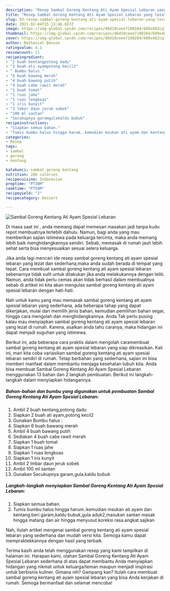 ```yaml
---
description: "Resep Sambal Goreng Kentang Ati Ayam Spesial Lebaran yang lezat dan Mudah Dibuat"
title: "Resep Sambal Goreng Kentang Ati Ayam Spesial Lebaran yang lezat dan Mudah Dibuat"
slug: 93-resep-sambal-goreng-kentang-ati-ayam-spesial-lebaran-yang-lezat-dan-mudah-dibuat
date: 2021-02-04T15:13:46.657Z
image: https://img-global.cpcdn.com/recipes/d6d10ceee7100284/680x482cq70/sambal-goreng-kentang-ati-ayam-spesial-lebaran-foto-resep-utama.jpg
thumbnail: https://img-global.cpcdn.com/recipes/d6d10ceee7100284/680x482cq70/sambal-goreng-kentang-ati-ayam-spesial-lebaran-foto-resep-utama.jpg
cover: https://img-global.cpcdn.com/recipes/d6d10ceee7100284/680x482cq70/sambal-goreng-kentang-ati-ayam-spesial-lebaran-foto-resep-utama.jpg
author: Nathaniel Benson
ratingvalue: 4.1
reviewcount: 11
recipeingredient:
- "2 buah kentangpotong dadu"
- "2 buah ati ayampotong kecil2"
- " Bumbu halus "
- "6 buah bawang merah"
- "4 buah bawang putih"
- "4 buah cabe rawit merah"
- "1 buah tomat"
- "1 ruas jahe"
- "1 ruas lengkoas"
- "1 iris kunyit"
- "2 lmbar daun jeruk sobek"
- "100 ml santan"
- "Secukupnya garamgulakaldu bubuk"
recipeinstructions:
- "Siapkan semua bahan."
- "Tumis bumbu halus hingga harum..kemudian msukan ati ayam dan kentang.beri garam,kaldu bubuk,gula aduk2,masukan santan masak hingga matang dan air hingga menyusut.koreksi rasa.angkat.sajikan"
categories:
- Resep
tags:
- sambal
- goreng
- kentang

katakunci: sambal goreng kentang 
nutrition: 286 calories
recipecuisine: Indonesian
preptime: "PT30M"
cooktime: "PT50M"
recipeyield: "2"
recipecategory: Dessert

---
```



![Sambal Goreng Kentang Ati Ayam Spesial Lebaran](https://img-global.cpcdn.com/recipes/d6d10ceee7100284/680x482cq70/sambal-goreng-kentang-ati-ayam-spesial-lebaran-foto-resep-utama.jpg)

Di masa  saat ini , anda memang dapat memesan masakan jadi tanpa kudu repot membuatnya terlebih dahulu. Namun, bagi anda yang mau memberikan sajian istimewa pada keluarga tercinta, maka anda memang lebih baik menghidangkannya sendiri. Sebab, memasak di rumah jauh lebih sehat serta bisa menyesuaikan sesuai selera keluarga.

Jika anda lagi mencari ide resep sambal goreng kentang ati ayam spesial lebaran yang lezat dan sederhana,maka anda sudah berada di tempat yang tepat. Cara membuat sambal goreng kentang ati ayam spesial lebaran  sebenarnya tidak sulit untuk dilakukan jika anda melakukannya dengan teliti. Namun, anda tidak perlu cemas akan tidak berhasil dalam membuatnya 
sebab di artikel ini kita akan mengulas sambal goreng kentang ati ayam spesial lebaran dengan hati-hati.  



Nah untuk kamu yang mau memasak sambal goreng kentang ati ayam spesial lebaran yang sederhana, ada beberapa tahap yang dapat dikerjakan, mulai dari memilih jenis bahan, kemudian pemilihan bahan segar, hingga cara mengolah dan menghidangkannya. Anda Tak perlu pusing kalau mau menyiapkan sambal goreng kentang ati ayam spesial lebaran yang lezat di rumah. Karena, asalkan anda  tahu caranya, maka hidangan ini dapat menjadi suguhan yang istimewa.

Berikut ini, ada beberapa cara praktis  dalam mengolah caramembuat sambal goreng kentang ati ayam spesial lebaran yang siap dikreasikan. Kali ini, mari kita coba variasikan sambal goreng kentang ati ayam spesial lebaran sendiri di rumah. Tetap berbahan yang sederhana, sajian ini bisa memberi manfaat dalam membantu menjaga kesehatan tubuh kita. Anda bisa membuat Sambal Goreng Kentang Ati Ayam Spesial Lebaran menggunakan 13 bahan dan 2 langkah pembuatan. Berikut ini langkah-langkah dalam menyiapkan hidangannya.

<!--inarticleads1-->

##### Bahan-bahan dan bumbu yang digunakan untuk pembuatan Sambal Goreng Kentang Ati Ayam Spesial Lebaran:

1. Ambil 2 buah kentang,potong dadu
1. Siapkan 2 buah ati ayam,potong kecil2
1. Gunakan  Bumbu halus :
1. Siapkan 6 buah bawang merah
1. Ambil 4 buah bawang putih
1. Sediakan 4 buah cabe rawit merah
1. Siapkan 1 buah tomat
1. Siapkan 1 ruas jahe
1. Siapkan 1 ruas lengkoas
1. Siapkan 1 iris kunyit
1. Ambil 2 lmbar daun jeruk sobek
1. Ambil 100 ml santan
1. Gunakan Secukupnya garam,gula,kaldu bubuk




<!--inarticleads2-->

##### Langkah-langkah menyiapkan Sambal Goreng Kentang Ati Ayam Spesial Lebaran:

1. Siapkan semua bahan.
1. Tumis bumbu halus hingga harum..kemudian msukan ati ayam dan kentang.beri garam,kaldu bubuk,gula aduk2,masukan santan masak hingga matang dan air hingga menyusut.koreksi rasa.angkat.sajikan




Nah, itulah artikel mengenai  sambal goreng kentang ati ayam spesial lebaran  yang sederhana dan mudah versi kita. Semoga kamu dapat mempraktekkannya dengan hasil yang terbaik. 

Terima kasih anda telah menggunakan resep yang kami tampilkan di halaman ini. Harapan kami, olahan  Sambal Goreng Kentang Ati Ayam Spesial Lebaran sederhana di atas dapat membantu Anda menyiapkan hidangan yang nikmat untuk keluarga/teman maupun menjadi inspirasi untuk berbisnis kuliner. Gimana nih? Gampang kan? Itulah cara membuat sambal goreng kentang ati ayam spesial lebaran yang bisa Anda kerjakan di rumah. Semoga bermanfaat dan selamat mencoba!

